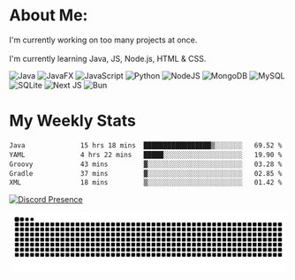 # About Me:
I'm currently working on too many projects at once. <br><br> I'm currently learning Java, JS, Node.js, HTML & CSS.

![Java](https://img.shields.io/badge/java-%23ED8B00.svg?style=for-the-badge&logo=java&logoColor=white) 
![JavaFX](https://img.shields.io/badge/javafx-%23FF0000.svg?style=for-the-badge&logo=javafx&logoColor=white)
![JavaScript](https://img.shields.io/badge/javascript-%23323330.svg?style=for-the-badge&logo=javascript&logoColor=%23F7DF1E) ![Python](https://img.shields.io/badge/python-3670A0?style=for-the-badge&logo=python&logoColor=ffdd54) ![NodeJS](https://img.shields.io/badge/node.js-6DA55F?style=for-the-badge&logo=node.js&logoColor=white) ![MongoDB](https://img.shields.io/badge/MongoDB-%234ea94b.svg?style=for-the-badge&logo=mongodb&logoColor=white) ![MySQL](https://img.shields.io/badge/mysql-4479A1.svg?style=for-the-badge&logo=mysql&logoColor=white) ![SQLite](https://img.shields.io/badge/sqlite-%2307405e.svg?style=for-the-badge&logo=sqlite&logoColor=white) ![Next JS](https://img.shields.io/badge/Next-black?style=for-the-badge&logo=next.js&logoColor=white)
![Bun](https://img.shields.io/badge/Bun-%23000000.svg?style=for-the-badge&logo=bun&logoColor=white)
# My Weekly Stats
<!--START_SECTION:waka-->

```txt
Java              15 hrs 18 mins  █████████████████▒░░░░░░░   69.52 %
YAML              4 hrs 22 mins   █████░░░░░░░░░░░░░░░░░░░░   19.90 %
Groovy            43 mins         ▓░░░░░░░░░░░░░░░░░░░░░░░░   03.28 %
Gradle            37 mins         ▓░░░░░░░░░░░░░░░░░░░░░░░░   02.85 %
XML               18 mins         ▒░░░░░░░░░░░░░░░░░░░░░░░░   01.42 %
```

<!--END_SECTION:waka-->
[![Discord Presence](https://lanyard.cnrad.dev/api/740153472086835221)](https://discord.com/users/740153472086835221)

<div align="center">
  <img src="https://raw.githubusercontent.com/Skullians/Skullians/output/github-contribution-grid-snake-dark.svg" alt="Snake animation" />
</div>
